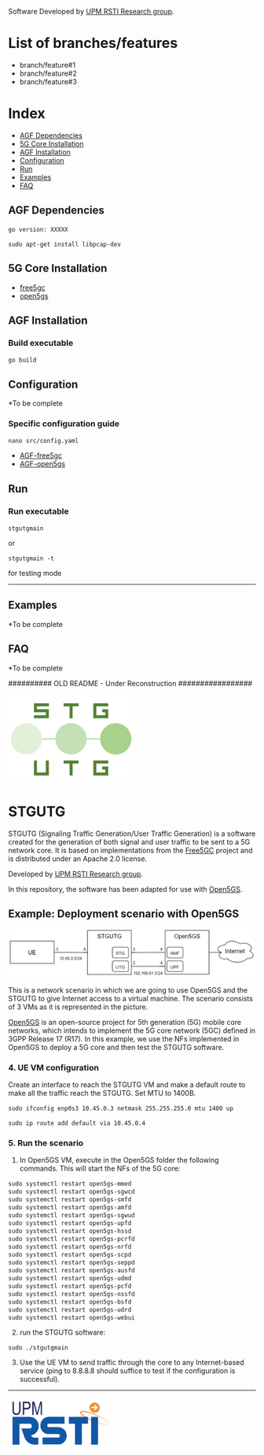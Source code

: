
Software Developed by [UPM RSTI Research group](https://blogs.upm.es/rsti).

# List of branches/features
- branch/feature#1
- branch/feature#2
- branch/feature#3

# Index
- [AGF Dependencies](https://github.com/UPM-RSTI/AGF#Dependencies)
- [5G Core Installation](https://github.com/UPM-RSTI/AGF/blob/main/README.md#5g-core-installation)
- [AGF Installation](https://github.com/UPM-RSTI/AGF#AGF-Installation)
- [Configuration](https://github.com/UPM-RSTI/AGF#Configuraton)
- [Run](https://github.com/UPM-RSTI/AGF#Run)
- [Examples](https://github.com/UPM-RSTI/AGF#Examples)
- [FAQ](https://github.com/UPM-RSTI/AGF#FAQ)

## AGF Dependencies
```
go version: XXXXX
```
```
sudo apt-get install libpcap-dev
```

## 5G Core Installation
- [free5gc](https://github.com/UPM-RSTI/AGF/wiki/Core-5G-%E2%80%90-free5gc)
- [open5gs](https://github.com/UPM-RSTI/AGF/wiki/Core-5G-%E2%80%90-open5gs)
  
## AGF Installation
### Build executable

```
go build
```


## Configuration
*To be complete

### Specific configuration guide
```
nano src/config.yaml
```
- [AGF-free5gc](https://github.com/UPM-RSTI/AGF/wiki/Free5gc-configuration)
- [AGF-open5gs](https://github.com/UPM-RSTI/AGF/wiki/Open5gs-configuration)

## Run
### Run executable
```
stgutgmain 
```
or
```
stgutgmain -t 
```
for testing mode

---

## Examples
*To be complete

## FAQ
*To be complete



########## OLD README - Under Reconstruction #################

![](stgutg.png) 

# STGUTG

STGUTG (Signaling Traffic Generation/User Traffic Generation) is a software created for the generation of both signal and user traffic to be sent to a 5G network core. It is based on implementations from the [Free5GC](https://www.free5gc.org/) project and is distributed under an Apache 2.0 license.

Developed by [UPM RSTI Research group](https://blogs.upm.es/rsti).

In this repository, the software has been adapted for use with [Open5GS](https://open5gs.org/).



## Example: Deployment scenario with Open5GS

![](esquemagit.png)

This is a network scenario in which we are going to use Open5GS and the STGUTG to give Internet access to a virtual machine. The scenario consists of 3 VMs as it is represented in the picture. 

[Open5GS](https://open5gs.org/) is an open-source project for 5th generation (5G) mobile core networks, which intends to implement the 5G core network (5GC) defined in 3GPP Release 17 (R17). In this example, we use the NFs implemented in Open5GS to deploy a 5G core and then test the STGUTG software.


 


### 4. UE VM configuration 

Create an interface to reach the STGUTG VM and make a default route to make all the traffic reach the STGUTG. Set MTU to 1400B.


```
sudo ifconfig enp0s3 10.45.0.3 netmask 255.255.255.0 mtu 1400 up
```
```
sudo ip route add default via 10.45.0.4
```

### 5. Run the scenario

1. In Open5GS VM, execute in the Open5GS folder the following commands. This will start the NFs of the 5G core:

```
sudo systemctl restart open5gs-mmed
sudo systemctl restart open5gs-sgwcd
sudo systemctl restart open5gs-smfd
sudo systemctl restart open5gs-amfd
sudo systemctl restart open5gs-sgwud
sudo systemctl restart open5gs-upfd
sudo systemctl restart open5gs-hssd
sudo systemctl restart open5gs-pcrfd
sudo systemctl restart open5gs-nrfd
sudo systemctl restart open5gs-scpd
sudo systemctl restart open5gs-seppd
sudo systemctl restart open5gs-ausfd
sudo systemctl restart open5gs-udmd
sudo systemctl restart open5gs-pcfd
sudo systemctl restart open5gs-nssfd
sudo systemctl restart open5gs-bsfd
sudo systemctl restart open5gs-udrd
sudo systemctl restart open5gs-webui
```

2.  run the STGUTG software:
```
sudo ./stgutgmain
```

3. Use the UE VM to send traffic through the core to any Internet-based service (ping to 8.8.8.8 should suffice to test if the configuration is successful).

---

![](logorsti.png) 

